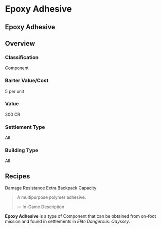 # Epoxy Adhesive
## Epoxy Adhesive

## Overview

### Classification

Component

### Barter Value/Cost

5 per unit

### Value

300 CR

### Settlement Type

All

### Building Type

All

## Recipes

Damage Resistance
Extra Backpack Capacity

> 
> 
> A multipurpose polymer adhesive.
> 
> 
> — In-Game Description
> 

**Epoxy Adhesive** is a type of Component that can be obtained from on-foot mission and found in settlements in *Elite Dangerous: Odyssey*.